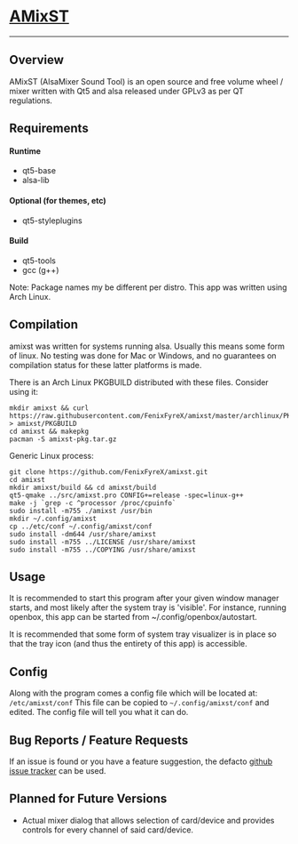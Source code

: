 # [AMixST](https://github.com/FenixFyreX/amixst)
--------------
## Overview
AMixST (AlsaMixer Sound Tool) is an open source and free volume wheel / mixer written with Qt5 and alsa released under GPLv3 as per QT regulations.

## Requirements
#### Runtime
- qt5-base
- alsa-lib

#### Optional (for themes, etc)
- qt5-styleplugins

#### Build
- qt5-tools
- gcc (g++)

Note: Package names my be different per distro. This app was written using Arch Linux.

## Compilation
amixst was written for systems running alsa. Usually this means some form of linux. No testing was done for Mac or Windows, and no guarantees on compilation status for these latter platforms is made.

There is an Arch Linux PKGBUILD distributed with these files.
Consider using it:
```
mkdir amixst && curl https://raw.githubusercontent.com/FenixFyreX/amixst/master/archlinux/PKGBUILD > amixst/PKGBUILD
cd amixst && makepkg
pacman -S amixst-pkg.tar.gz
```

Generic Linux process:
```
git clone https://github.com/FenixFyreX/amixst.git
cd amixst
mkdir amixst/build && cd amixst/build
qt5-qmake ../src/amixst.pro CONFIG+=release -spec=linux-g++
make -j `grep -c ^processor /proc/cpuinfo`
sudo install -m755 ./amixst /usr/bin
mkdir ~/.config/amixst
cp ../etc/conf ~/.config/amixst/conf
sudo install -dm644 /usr/share/amixst
sudo install -m755 ../LICENSE /usr/share/amixst
sudo install -m755 ../COPYING /usr/share/amixst
```

## Usage
It is recommended to start this program after your given window manager starts, and most likely after the system tray is 'visible'. For instance, running openbox, this app can be started from ~/.config/openbox/autostart.

It is recommended that some form of system tray visualizer is in place so that the tray icon (and thus the entirety of this app) is accessible.

## Config
Along with the program comes a config file which will be located at: `/etc/amixst/conf`
This file can be copied to `~/.config/amixst/conf` and edited. The config file will tell you what it can do.

## Bug Reports / Feature Requests
If an issue is found or you have a feature suggestion, the defacto [github issue tracker](https://github.com/FenixFyreX/amixst/issues) can be used.

## Planned for Future Versions
- Actual mixer dialog that allows selection of card/device and provides controls for every channel of said card/device.
